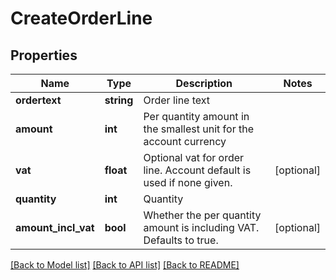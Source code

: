 # CreateOrderLine

## Properties
Name | Type | Description | Notes
------------ | ------------- | ------------- | -------------
**ordertext** | **string** | Order line text |
**amount** | **int** | Per quantity amount in the smallest unit for the account currency |
**vat** | **float** | Optional vat for order line. Account default is used if none given. | [optional]
**quantity** | **int** | Quantity |
**amount_incl_vat** | **bool** | Whether the per quantity amount is including VAT. Defaults to true. | [optional]

[[Back to Model list]](../../README.md#documentation-for-models) [[Back to API list]](../../README.md#documentation-for-api-endpoints) [[Back to README]](../../README.md)


